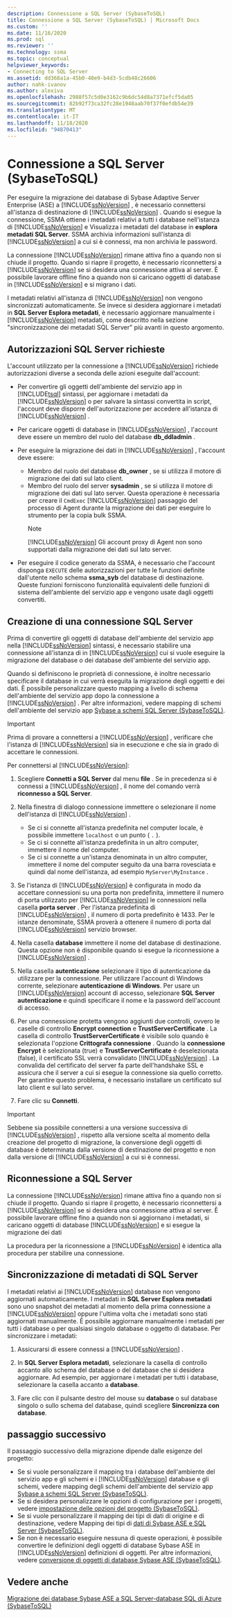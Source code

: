 ```yaml
---
description: Connessione a SQL Server (SybaseToSQL)
title: Connessione a SQL Server (SybaseToSQL) | Microsoft Docs
ms.custom: ''
ms.date: 11/16/2020
ms.prod: sql
ms.reviewer: ''
ms.technology: ssma
ms.topic: conceptual
helpviewer_keywords:
- Connecting to SQL Server
ms.assetid: dd368a1a-45b0-40e9-b4d3-5cdb48c26606
author: nahk-ivanov
ms.author: alexiva
ms.openlocfilehash: 2988f57c5d0e3162c9b6dc54d8a7371efcf5da05
ms.sourcegitcommit: 82b92f73ca32fc28e1948aab70f37f0efdb54e39
ms.translationtype: MT
ms.contentlocale: it-IT
ms.lasthandoff: 11/18/2020
ms.locfileid: "94870413"
---
```

# <a name="connecting-to-sql-server-sybasetosql"></a>Connessione a SQL Server (SybaseToSQL)

Per eseguire la migrazione dei database di Sybase Adaptive Server Enterprise (ASE) a [!INCLUDE[ssNoVersion](../../includes/ssnoversion-md.md)] , è necessario connettersi all'istanza di destinazione di [!INCLUDE[ssNoVersion](../../includes/ssnoversion-md.md)] . Quando si esegue la connessione, SSMA ottiene i metadati relativi a tutti i database nell'istanza di [!INCLUDE[ssNoVersion](../../includes/ssnoversion-md.md)] e Visualizza i metadati del database in **esplora metadati SQL Server**. SSMA archivia informazioni sull'istanza di [!INCLUDE[ssNoVersion](../../includes/ssnoversion-md.md)] a cui si è connessi, ma non archivia le password.

La connessione [!INCLUDE[ssNoVersion](../../includes/ssnoversion-md.md)] rimane attiva fino a quando non si chiude il progetto. Quando si riapre il progetto, è necessario riconnettersi a [!INCLUDE[ssNoVersion](../../includes/ssnoversion-md.md)] se si desidera una connessione attiva al server. È possibile lavorare offline fino a quando non si caricano oggetti di database in [!INCLUDE[ssNoVersion](../../includes/ssnoversion-md.md)] e si migrano i dati.

I metadati relativi all'istanza di [!INCLUDE[ssNoVersion](../../includes/ssnoversion-md.md)] non vengono sincronizzati automaticamente. Se invece si desidera aggiornare i metadati in **SQL Server Esplora metadati**, è necessario aggiornare manualmente i [!INCLUDE[ssNoVersion](../../includes/ssnoversion-md.md)] metadati, come descritto nella sezione "sincronizzazione dei metadati SQL Server" più avanti in questo argomento.

## <a name="required-sql-server-permissions"></a>Autorizzazioni SQL Server richieste

L'account utilizzato per la connessione a [!INCLUDE[ssNoVersion](../../includes/ssnoversion-md.md)] richiede autorizzazioni diverse a seconda delle azioni eseguite dall'account:

- Per convertire gli oggetti dell'ambiente del servizio app in [!INCLUDE[tsql](../../includes/tsql-md.md)] sintassi, per aggiornare i metadati da [!INCLUDE[ssNoVersion](../../includes/ssnoversion-md.md)] o per salvare la sintassi convertita in script, l'account deve disporre dell'autorizzazione per accedere all'istanza di [!INCLUDE[ssNoVersion](../../includes/ssnoversion-md.md)] .

- Per caricare oggetti di database in [!INCLUDE[ssNoVersion](../../includes/ssnoversion-md.md)] , l'account deve essere un membro del ruolo del database **db_ddladmin** .

- Per eseguire la migrazione dei dati in [!INCLUDE[ssNoVersion](../../includes/ssnoversion-md.md)] , l'account deve essere:
  - Membro del ruolo del database **db_owner** , se si utilizza il motore di migrazione dei dati sul lato client.
  - Membro del ruolo del server **sysadmin** , se si utilizza il motore di migrazione dei dati sul lato server. Questa operazione è necessaria per creare il `CmdExec` [!INCLUDE[ssNoVersion](../../includes/ssnoversion-md.md)] passaggio del processo di Agent durante la migrazione dei dati per eseguire lo strumento per la copia bulk SSMA.
    > [!NOTE]
    > [!INCLUDE[ssNoVersion](../../includes/ssnoversion-md.md)] Gli account proxy di Agent non sono supportati dalla migrazione dei dati sul lato server.

- Per eseguire il codice generato da SSMA, è necessario che l'account disponga `EXECUTE` delle autorizzazioni per tutte le funzioni definite dall'utente nello schema **ssma_syb** del database di destinazione. Queste funzioni forniscono funzionalità equivalenti delle funzioni di sistema dell'ambiente del servizio app e vengono usate dagli oggetti convertiti.

## <a name="establishing-a-sql-server-connection"></a>Creazione di una connessione SQL Server

Prima di convertire gli oggetti di database dell'ambiente del servizio app nella [!INCLUDE[ssNoVersion](../../includes/ssnoversion-md.md)] sintassi, è necessario stabilire una connessione all'istanza di in [!INCLUDE[ssNoVersion](../../includes/ssnoversion-md.md)] cui si vuole eseguire la migrazione del database o dei database dell'ambiente del servizio app.

Quando si definiscono le proprietà di connessione, è inoltre necessario specificare il database in cui verrà eseguita la migrazione degli oggetti e dei dati. È possibile personalizzare questo mapping a livello di schema dell'ambiente del servizio app dopo la connessione a [!INCLUDE[ssNoVersion](../../includes/ssnoversion-md.md)] . Per altre informazioni, vedere mapping di schemi dell'ambiente del servizio app [Sybase a schemi SQL Server &#40;SybaseToSQL&#41;](../../ssma/sybase/mapping-sybase-ase-schemas-to-sql-server-schemas-sybasetosql.md).

> [!IMPORTANT]
> Prima di provare a connettersi a [!INCLUDE[ssNoVersion](../../includes/ssnoversion-md.md)] , verificare che l'istanza di [!INCLUDE[ssNoVersion](../../includes/ssnoversion-md.md)] sia in esecuzione e che sia in grado di accettare le connessioni.

Per connettersi al [!INCLUDE[ssNoVersion](../../includes/ssnoversion-md.md)]:
  
1. Scegliere **Connetti a SQL Server** dal menu **file** .
   Se in precedenza si è connessi a [!INCLUDE[ssNoVersion](../../includes/ssnoversion-md.md)] , il nome del comando verrà **riconnesso a SQL Server**.

2. Nella finestra di dialogo connessione immettere o selezionare il nome dell'istanza di [!INCLUDE[ssNoVersion](../../includes/ssnoversion-md.md)] .  
   - Se ci si connette all'istanza predefinita nel computer locale, è possibile immettere `localhost` o un punto ( `.` ).
   - Se ci si connette all'istanza predefinita in un altro computer, immettere il nome del computer.
   - Se ci si connette a un'istanza denominata in un altro computer, immettere il nome del computer seguito da una barra rovesciata e quindi dal nome dell'istanza, ad esempio `MyServer\MyInstance` .

3. Se l'istanza di [!INCLUDE[ssNoVersion](../../includes/ssnoversion-md.md)] è configurata in modo da accettare connessioni su una porta non predefinita, immettere il numero di porta utilizzato per [!INCLUDE[ssNoVersion](../../includes/ssnoversion-md.md)] le connessioni nella casella **porta server** . Per l'istanza predefinita di [!INCLUDE[ssNoVersion](../../includes/ssnoversion-md.md)] , il numero di porta predefinito è 1433. Per le istanze denominate, SSMA proverà a ottenere il numero di porta dal [!INCLUDE[ssNoVersion](../../includes/ssnoversion-md.md)] servizio browser.

4. Nella casella **database** immettere il nome del database di destinazione.
   Questa opzione non è disponibile quando si esegue la riconnessione a [!INCLUDE[ssNoVersion](../../includes/ssnoversion-md.md)] .

5. Nella casella **autenticazione** selezionare il tipo di autenticazione da utilizzare per la connessione. Per utilizzare l'account di Windows corrente, selezionare **autenticazione di Windows**. Per usare un [!INCLUDE[ssNoVersion](../../includes/ssnoversion-md.md)] account di accesso, selezionare **SQL Server autenticazione** e quindi specificare il nome e la password dell'account di accesso.

6. Per una connessione protetta vengono aggiunti due controlli, ovvero le caselle di controllo **Encrypt connection** e **TrustServerCertificate** . La casella di controllo **TrustServerCertificate** è visibile solo quando è selezionata l'opzione **Crittografa connessione** . Quando la **connessione Encrypt** è selezionata (true) e **TrustServerCertificate** è deselezionata (false), il certificato SSL verrà convalidato [!INCLUDE[ssNoVersion](../../includes/ssnoversion-md.md)] . La convalida del certificato del server fa parte dell'handshake SSL e assicura che il server a cui si esegue la connessione sia quello corretto. Per garantire questo problema, è necessario installare un certificato sul lato client e sul lato server.

7. Fare clic su **Connetti**.

> [!IMPORTANT]
> Sebbene sia possibile connettersi a una versione successiva di [!INCLUDE[ssNoVersion](../../includes/ssnoversion-md.md)] , rispetto alla versione scelta al momento della creazione del progetto di migrazione, la conversione degli oggetti di database è determinata dalla versione di destinazione del progetto e non dalla versione di [!INCLUDE[ssNoVersion](../../includes/ssnoversion-md.md)] a cui si è connessi.

## <a name="reconnecting-to-sql-server"></a>Riconnessione a SQL Server

La connessione [!INCLUDE[ssNoVersion](../../includes/ssnoversion-md.md)] rimane attiva fino a quando non si chiude il progetto. Quando si riapre il progetto, è necessario riconnettersi a [!INCLUDE[ssNoVersion](../../includes/ssnoversion-md.md)] se si desidera una connessione attiva al server. È possibile lavorare offline fino a quando non si aggiornano i metadati, si caricano oggetti di database [!INCLUDE[ssNoVersion](../../includes/ssnoversion-md.md)] e si esegue la migrazione dei dati

La procedura per la riconnessione a [!INCLUDE[ssNoVersion](../../includes/ssnoversion-md.md)] è identica alla procedura per stabilire una connessione.

## <a name="synchronizing-sql-server-metadata"></a>Sincronizzazione di metadati di SQL Server

I metadati relativi ai [!INCLUDE[ssNoVersion](../../includes/ssnoversion-md.md)] database non vengono aggiornati automaticamente. I metadati in **SQL Server Esplora metadati** sono uno snapshot dei metadati al momento della prima connessione a [!INCLUDE[ssNoVersion](../../includes/ssnoversion-md.md)] oppure l'ultima volta che i metadati sono stati aggiornati manualmente. È possibile aggiornare manualmente i metadati per tutti i database o per qualsiasi singolo database o oggetto di database. Per sincronizzare i metadati:

1. Assicurarsi di essere connessi a [!INCLUDE[ssNoVersion](../../includes/ssnoversion-md.md)] .

2. In **SQL Server Esplora metadati**, selezionare la casella di controllo accanto allo schema del database o del database che si desidera aggiornare.
   Ad esempio, per aggiornare i metadati per tutti i database, selezionare la casella accanto a **database**.

3. Fare clic con il pulsante destro del mouse su **database** o sul database singolo o sullo schema del database, quindi scegliere **Sincronizza con database**.

## <a name="next-step"></a>passaggio successivo

Il passaggio successivo della migrazione dipende dalle esigenze del progetto:

- Se si vuole personalizzare il mapping tra i database dell'ambiente del servizio app e gli schemi e i [!INCLUDE[ssNoVersion](../../includes/ssnoversion-md.md)] database e gli schemi, vedere mapping degli schemi dell'ambiente del servizio app [Sybase a schemi SQL Server &#40;SybaseToSQL&#41;](../../ssma/sybase/mapping-sybase-ase-schemas-to-sql-server-schemas-sybasetosql.md).
- Se si desidera personalizzare le opzioni di configurazione per i progetti, vedere [impostazione delle opzioni del progetto &#40;SybaseToSQL&#41;](../../ssma/sybase/setting-project-options-sybasetosql.md).
- Se si vuole personalizzare il mapping dei tipi di dati di origine e di destinazione, vedere Mapping dei tipi di [dati di Sybase ASE e SQL Server &#40;SybaseToSQL&#41;](../../ssma/sybase/mapping-sybase-ase-and-sql-server-data-types-sybasetosql.md).
- Se non è necessario eseguire nessuna di queste operazioni, è possibile convertire le definizioni degli oggetti di database Sybase ASE in [!INCLUDE[ssNoVersion](../../includes/ssnoversion-md.md)] definizioni di oggetti. Per altre informazioni, vedere [conversione di oggetti di database Sybase ASE &#40;SybaseToSQL&#41;](../../ssma/sybase/converting-sybase-ase-database-objects-sybasetosql.md).

## <a name="see-also"></a>Vedere anche

[Migrazione dei database Sybase ASE a SQL Server-database SQL di Azure &#40;SybaseToSQL&#41;](../../ssma/sybase/migrating-sybase-ase-databases-to-sql-server-azure-sql-db-sybasetosql.md)
